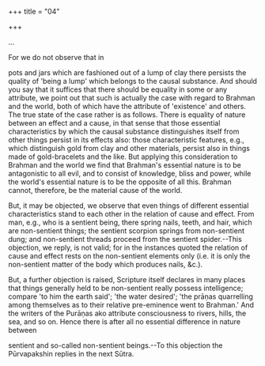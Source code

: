 +++
title = "04"

+++

…




For we do not observe that in

pots and jars which are fashioned out of a lump of clay there persists the quality of 'being a lump' which belongs to the causal substance. And should you say that it suffices that there should be equality in some or any attribute, we point out that such is actually the case with regard to Brahman and the world, both of which have the attribute of 'existence' and others. The true state of the case rather is as follows. There is equality of nature between an effect and a cause, in that sense that those essential characteristics by which the causal substance distinguishes itself from other things persist in its effects also: those characteristic features, e.g., which distinguish gold from clay and other materials, persist also in things made of gold-bracelets and the like. But applying this consideration to Brahman and the world we find that Brahman's essential nature is to be antagonistic to all evil, and to consist of knowledge, bliss and power, while the world's essential nature is to be the opposite of all this. Brahman cannot, therefore, be the material cause of the world.

But, it may be objected, we observe that even things of different essential characteristics stand to each other in the relation of cause and effect. From man, e.g., who is a sentient being, there spring nails, teeth, and hair, which are non-sentient things; the sentient scorpion springs from non-sentient dung; and non-sentient threads proceed from the sentient spider.--This objection, we reply, is not valid; for in the instances quoted the relation of cause and effect rests on the non-sentient elements only (i.e. it is only the non-sentient matter of the body which produces nails, &c.).

But, a further objection is raised, Scripture itself declares in many places that things generally held to be non-sentient really possess intelligence; compare 'to him the earth said'; 'the water desired'; 'the prāṇas quarrelling among themselves as to their relative pre-eminence went to Brahman.' And the writers of the Purāṇas ako attribute consciousness to rivers, hills, the sea, and so on. Hence there is after all no essential difference in nature between

sentient and so-called non-sentient beings.--To this objection the Pūrvapakshin replies in the next Sūtra.

